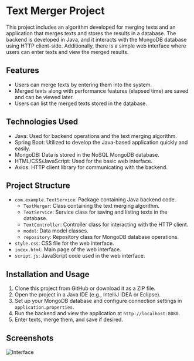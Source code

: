 
# Text Merger Project

This project includes an algorithm developed for merging texts and an application that merges texts and stores the results in a database. The backend is developed in Java, and it interacts with the MongoDB database using HTTP client-side. Additionally, there is a simple web interface where users can enter texts and view the merged results.

## Features

- Users can merge texts by entering them into the system.
- Merged texts along with performance features (elapsed time) are saved and can be viewed later.
- Users can list the merged texts stored in the database.

## Technologies Used

- Java: Used for backend operations and the text merging algorithm.
- Spring Boot: Utilized to develop the Java-based application quickly and easily.
- MongoDB: Data is stored in the NoSQL MongoDB database.
- HTML/CSS/JavaScript: Used for the basic web interface.
- Axios: HTTP client library for communicating with the backend.

## Project Structure

- `com.example.TextService`: Package containing Java backend code.
  - `TextMerger`: Class containing the text merging algorithm.
  - `TextService`: Service class for saving and listing texts in the database.
  - `TextController`: Controller class for interacting with the HTTP client.
  - `model`: Data model classes.
  - `repository`: Repository class for MongoDB database operations.
- `style.css`: CSS file for the web interface.
- `index.html`: Main page of the web interface.
- `script.js`: JavaScript code used in the web interface.

## Installation and Usage

1. Clone this project from GitHub or download it as a ZIP file.
2. Open the project in a Java IDE (e.g., IntelliJ IDEA or Eclipse).
3. Set up your MongoDB database and configure connection settings in `application.properties`.
4. Run the backend and view the application at `http://localhost:8080`.
5. Enter texts, merge them, and save if desired.

## Screenshots

![Interface](screenshot.png)

